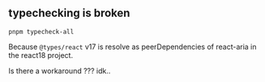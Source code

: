 
## typechecking is broken

```
pnpm typecheck-all
```

Because `@types/react` v17 is resolve as peerDependencies of react-aria in the react18 project.

Is there a workaround ??? idk..
